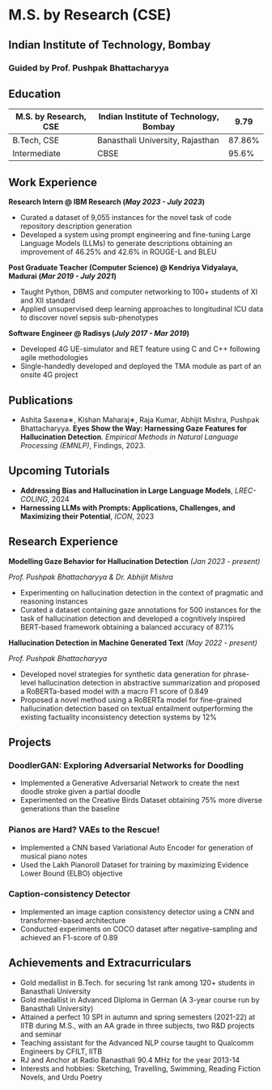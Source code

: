 # M.S. by Research (CSE) 
## Indian Institute of Technology, Bombay
### Guided by Prof. Pushpak Bhattacharyya

## Education

| M.S. by Research, CSE | Indian Institute of Technology, Bombay | 9.79   |
|-----------------------|----------------------------------------|--------|
| B.Tech, CSE           | Banasthali University, Rajasthan       | 87.86% |
| Intermediate          | CBSE                                   | 95.6%  |

## Work Experience
**Research Intern @ IBM Research (_May 2023 - July 2023_)**
- Curated a dataset of 9,055 instances for the novel task of code repository description generation
- Developed a system using prompt engineering and fine-tuning Large Language Models (LLMs) to generate descriptions obtaining an improvement of 46.25% and 42.6% in ROUGE-L and BLEU

**Post Graduate Teacher (Computer Science) @ Kendriya Vidyalaya, Madurai (_Mar 2019 - July 2021_)**
- Taught Python, DBMS and computer networking to 100+ students of XI and XII standard
- Applied unsupervised deep learning approaches to longitudinal ICU data to discover novel sepsis sub-phenotypes

**Software Engineer @ Radisys (_July 2017 - Mar 2019_)**
- Developed 4G UE-simulator and RET feature using C and C++ following agile methodologies
- Single-handedly developed and deployed the TMA module as part of an onsite 4G project

## Publications
- Ashita Saxena∗, Kishan Maharaj∗, Raja Kumar, Abhijit Mishra, Pushpak Bhattacharyya. **Eyes Show the Way: Harnessing Gaze Features for Hallucination Detection**. _Empirical Methods in Natural Language Processing (EMNLP)_, Findings, 2023.

## Upcoming Tutorials
- **Addressing Bias and Hallucination in Large Language Models**, _LREC-COLING_, 2024
- **Harnessing LLMs with Prompts: Applications, Challenges, and Maximizing their Potential**, _ICON_, 2023

## Research Experience
**Modelling Gaze Behavior for Hallucination Detection** _(Jan 2023 - present)_

_Prof. Pushpak Bhattacharyya & Dr. Abhijit Mishra_
- Experimenting on hallucination detection in the context of pragmatic and reasoning instances
- Curated a dataset containing gaze annotations for 500 instances for the task of hallucination detection and developed a cognitively inspired BERT-based framework obtaining a balanced accuracy of 87.1%

**Hallucination Detection in Machine Generated Text** _(May 2022 - present)_

_Prof. Pushpak Bhattacharyya_
- Developed novel strategies for synthetic data generation for phrase-level hallucination detection in abstractive summarization and proposed a RoBERTa-based model with a macro F1 score of 0.849
- Proposed a novel method using a RoBERTa model for fine-grained hallucination detection based on textual entailment outperforming the existing factuality inconsistency detection systems by 12%

## Projects
### DoodlerGAN: Exploring Adversarial Networks for Doodling
- Implemented a Generative Adversarial Network to create the next doodle stroke given a partial doodle
- Experimented on the Creative Birds Dataset obtaining 75% more diverse generations than the baseline

### Pianos are Hard? VAEs to the Rescue!
- Implemented a CNN based Variational Auto Encoder for generation of musical piano notes
- Used the Lakh Pianoroll Dataset for training by maximizing Evidence Lower Bound (ELBO) objective

### Caption-consistency Detector
- Implemented an image caption consistency detector using a CNN and transformer-based architecture
- Conducted experiments on COCO dataset after negative-sampling and achieved an F1-score of 0.89

## Achievements and Extracurriculars
- Gold medallist in B.Tech. for securing 1st rank among 120+ students in Banasthali University
- Gold medallist in Advanced Diploma in German (A 3-year course run by Banasthali University)
- Attained a perfect 10 SPI in autumn and spring semesters (2021-22) at IITB during M.S., with an AA grade in three subjects, two R&D projects and seminar
- Teaching assistant for the Advanced NLP course taught to Qualcomm Engineers by CFILT, IITB
- RJ and Anchor at Radio Banasthali 90.4 MHz for the year 2013-14
- Interests and hobbies: Sketching, Travelling, Swimming, Reading Fiction Novels, and Urdu Poetry


